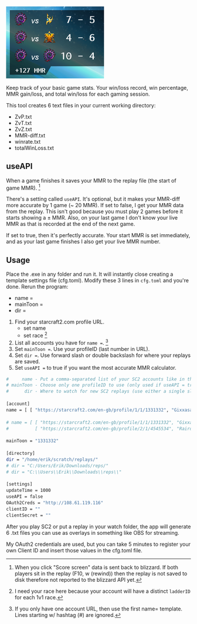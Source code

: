 ![overlay](resources/SC2-overlay.png)

Keep track of your basic game stats. Your win/loss record, win percentage, MMR gain/loss, and total win/loss for each gaming session.

This tool creates 6 text files in your current working directory:
* ZvP.txt
* ZvT.txt
* ZvZ.txt
* MMR-diff.txt
* winrate.txt
* totalWinLoss.txt

## useAPI

When a game finishes it saves your MMR to the replay file (the start of game MMR). [^1]

There's a setting called `useAPI`. It's optional, but it makes your MMR-diff more accurate by 1 game (~ 20 MMR). If set to false, I get your MMR data from the replay. This isn't good because you must play 2 games before it starts showing a ± MMR. Also, on your last game I don't know your live MMR as that is recorded at the end of the next game.

If set to true, then it's perfectly accurate. Your start MMR is set immediately, and as your last game finishes I also get your live MMR number.

## Usage

Place the .exe in any folder and run it. It will instantly close creating a template settings file (cfg.toml). Modify these 3 lines in `cfg.toml` and you're done. Rerun the program:
- name = 
- mainToon =
- dir = 

1. Find your starcraft2.com profile URL.
    - set name
    - set race [^2]
1. List all accounts you have for `name =`. [^3]
1. Set `mainToon =`. Use your profileID (last number in URL).
1. Set `dir =`. Use forward slash or double backslash for where your replays are saved.
1. Set `useAPI =` to true if you want the most accurate MMR calculator.

```sh
#     name - Put a comma-separated list of your SC2 accounts like in the example (url, name, race).
# mainToon - Choose only one profileID to use (only used if useAPI = true).
#      dir - Where to watch for new SC2 replays (use either a single slash, or a double backslash).

[account]
name = [ [ "https://starcraft2.com/en-gb/profile/1/1/1331332", "Gixxasaurus", "zerg" ] ]

# name = [ [ "https://starcraft2.com/en-gb/profile/1/1/1331332", "Gixxasaurus", "zerg" ],
#          [ "https://starcraft2.com/en-gb/profile/2/1/4545534", "Rairden", "zerg" ] ]

mainToon = "1331332"

[directory]
dir = "/home/erik/scratch/replays/"
# dir = "C:/Users/Erik/Downloads/reps/"
# dir = "C:\\Users\\Erik\\Downloads\\reps\\"

[settings]
updateTime = 1000
useAPI = false
OAuth2Creds = "http://108.61.119.116"
clientID = ""
clientSecret = ""
```

After you play SC2 or put a replay in your watch folder, the app will generate 6 .txt files you can use as overlays in something like OBS for streaming.

My OAuth2 credentials are used, but you can take 5 minutes to register your own Client ID and insert those values in the cfg.toml file.

[^1]: When you click "Score screen" data is sent back to blizzard. If both players sit in the replay (F10, w (rewind)) then the replay is not saved to disk therefore not reported to the blizzard API yet.
[^2]: I need your race here because your account will have a distinct `ladderID` for each 1v1 race.
[^3]: If you only have one account URL, then use the first name= template. Lines starting w/ hashtag (#) are ignored.
